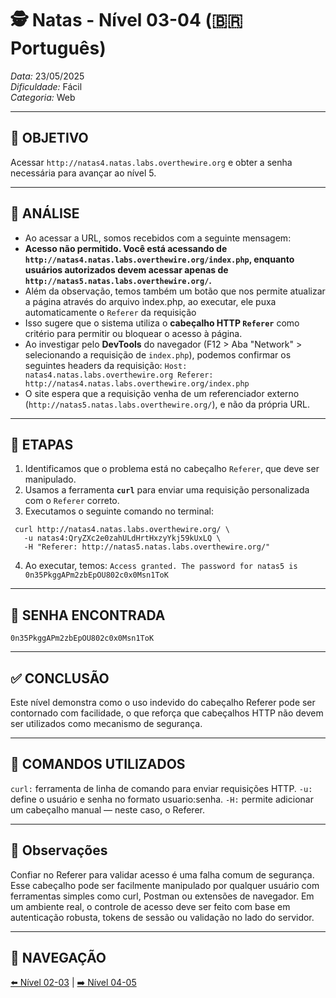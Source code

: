 # 🕵️ Natas - Nível 03-04 (🇧🇷 Português)  
*Data:* 23/05/2025  
*Dificuldade:* Fácil  
*Categoria:* Web

---

## 🎯 OBJETIVO

Acessar `http://natas4.natas.labs.overthewire.org` e obter a senha necessária para avançar ao nível 5.

---

## 🔎 ANÁLISE

- Ao acessar a URL, somos recebidos com a seguinte mensagem:
- **Acesso não permitido. Você está acessando de `http://natas4.natas.labs.overthewire.org/index.php`, enquanto usuários autorizados devem acessar apenas de `http://natas5.natas.labs.overthewire.org/`.**
- Além da observação, temos também um botão que nos permite atualizar a página através do arquivo ìndex.php, ao executar, ele puxa automaticamente o `Referer` da requisição
- Isso sugere que o sistema utiliza o **cabeçalho HTTP `Referer`** como critério para permitir ou bloquear o acesso à página.
- Ao investigar pelo **DevTools** do navegador (F12 > Aba "Network" > selecionando a requisição de `index.php`), podemos confirmar os seguintes headers da requisição:
`Host: natas4.natas.labs.overthewire.org
Referer: http://natas4.natas.labs.overthewire.org/index.php`
- O site espera que a requisição venha de um referenciador externo (`http://natas5.natas.labs.overthewire.org/`), e não da própria URL.

---

## 🧱 ETAPAS

1. Identificamos que o problema está no cabeçalho `Referer`, que deve ser manipulado.
2. Usamos a ferramenta **`curl`** para enviar uma requisição personalizada com o `Referer` correto.
3. Executamos o seguinte comando no terminal:
```
 curl http://natas4.natas.labs.overthewire.org/ \
   -u natas4:QryZXc2e0zahULdHrtHxzyYkj59kUxLQ \
   -H "Referer: http://natas5.natas.labs.overthewire.org/"
```

4. Ao executar, temos: `Access granted. The password for natas5 is 0n35PkggAPm2zbEpOU802c0x0Msn1ToK`

---

## 🔑 SENHA ENCONTRADA

```
0n35PkggAPm2zbEpOU802c0x0Msn1ToK
```

---

## ✅ CONCLUSÃO

Este nível demonstra como o uso indevido do cabeçalho Referer pode ser contornado com facilidade, o que reforça que cabeçalhos HTTP não devem ser utilizados como mecanismo de segurança.

---

## 🧪 COMANDOS UTILIZADOS

`curl:` ferramenta de linha de comando para enviar requisições HTTP.
`-u:` define o usuário e senha no formato usuario:senha.
`-H:` permite adicionar um cabeçalho manual — neste caso, o Referer.

---

## 🧠 Observações

Confiar no Referer para validar acesso é uma falha comum de segurança. Esse cabeçalho pode ser facilmente manipulado por qualquer usuário com ferramentas simples como curl, Postman ou extensões de navegador.
Em um ambiente real, o controle de acesso deve ser feito com base em autenticação robusta, tokens de sessão ou validação no lado do servidor.

---

## 🔁 NAVEGAÇÃO

[⬅️ Nível 02-03](../Natas02-03/Readme-US.md) | [➡️ Nível 04-05](../Natas04-05/Readme-US.md)
